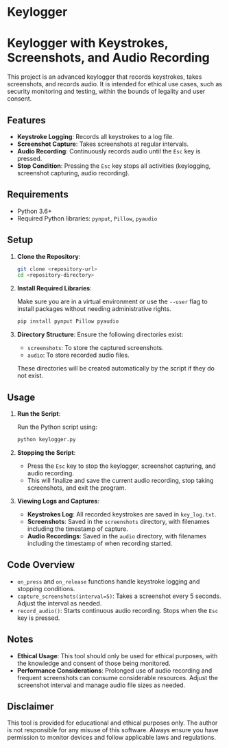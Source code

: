 # Keylogger
 
# Keylogger with Keystrokes, Screenshots, and Audio Recording

This project is an advanced keylogger that records keystrokes, takes screenshots, and records audio. It is intended for ethical use cases, such as security monitoring and testing, within the bounds of legality and user consent.

## Features

- **Keystroke Logging**: Records all keystrokes to a log file.
- **Screenshot Capture**: Takes screenshots at regular intervals.
- **Audio Recording**: Continuously records audio until the `Esc` key is pressed.
- **Stop Condition**: Pressing the `Esc` key stops all activities (keylogging, screenshot capturing, audio recording).

## Requirements

- Python 3.6+
- Required Python libraries: `pynput`, `Pillow`, `pyaudio`

## Setup

1. **Clone the Repository**: 

    ```bash
    git clone <repository-url>
    cd <repository-directory>
    ```

2. **Install Required Libraries**: 

    Make sure you are in a virtual environment or use the `--user` flag to install packages without needing administrative rights.

    ```bash
    pip install pynput Pillow pyaudio
    ```

3. **Directory Structure**: Ensure the following directories exist:

    - `screenshots`: To store the captured screenshots.
    - `audio`: To store recorded audio files.

    These directories will be created automatically by the script if they do not exist.

## Usage

1. **Run the Script**:

    Run the Python script using:

    ```bash
    python keylogger.py
    ```

2. **Stopping the Script**:

    - Press the `Esc` key to stop the keylogger, screenshot capturing, and audio recording.
    - This will finalize and save the current audio recording, stop taking screenshots, and exit the program.

3. **Viewing Logs and Captures**:

    - **Keystrokes Log**: All recorded keystrokes are saved in `key_log.txt`.
    - **Screenshots**: Saved in the `screenshots` directory, with filenames including the timestamp of capture.
    - **Audio Recordings**: Saved in the `audio` directory, with filenames including the timestamp of when recording started.

## Code Overview

- `on_press` and `on_release` functions handle keystroke logging and stopping conditions.
- `capture_screenshots(interval=5)`: Takes a screenshot every 5 seconds. Adjust the interval as needed.
- `record_audio()`: Starts continuous audio recording. Stops when the `Esc` key is pressed.

## Notes

- **Ethical Usage**: This tool should only be used for ethical purposes, with the knowledge and consent of those being monitored.
- **Performance Considerations**: Prolonged use of audio recording and frequent screenshots can consume considerable resources. Adjust the screenshot interval and manage audio file sizes as needed.

## Disclaimer

This tool is provided for educational and ethical purposes only. The author is not responsible for any misuse of this software. Always ensure you have permission to monitor devices and follow applicable laws and regulations.

